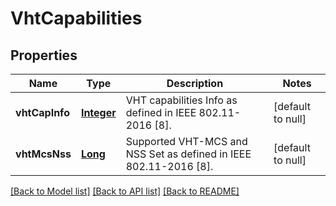 # VhtCapabilities
## Properties

Name | Type | Description | Notes
------------ | ------------- | ------------- | -------------
**vhtCapInfo** | [**Integer**](integer.md) | VHT capabilities Info as defined in IEEE 802.11-2016 [8]. | [default to null]
**vhtMcsNss** | [**Long**](long.md) | Supported VHT-MCS and NSS Set as defined in IEEE 802.11-2016 [8]. | [default to null]

[[Back to Model list]](../README.md#documentation-for-models) [[Back to API list]](../README.md#documentation-for-api-endpoints) [[Back to README]](../README.md)

